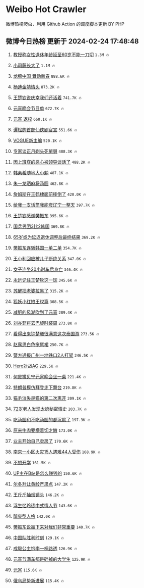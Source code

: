 # Weibo Hot Crawler 



微博热榜爬虫，利用 Github Action 的调度脚本更新 BY PHP 


## 微博今日热榜 更新于 2024-02-24 17:48:48 
1. [教授称女性退休年龄延至60岁不能一刀切](https://s.weibo.com/weibo?q=%23%E6%95%99%E6%8E%88%E7%A7%B0%E5%A5%B3%E6%80%A7%E9%80%80%E4%BC%91%E5%B9%B4%E9%BE%84%E5%BB%B6%E8%87%B360%E5%B2%81%E4%B8%8D%E8%83%BD%E4%B8%80%E5%88%80%E5%88%87%23&t=31&band_rank=1&Refer=top) `1.3M 🔥` 

1. [小司藤长大了](https://s.weibo.com/weibo?q=%E5%B0%8F%E5%8F%B8%E8%97%A4%E9%95%BF%E5%A4%A7%E4%BA%86&t=31&band_rank=2&Refer=top) `1.1M 🔥` 

1. [龙腾中国 舞动新春](https://s.weibo.com/weibo?q=%23%E9%BE%99%E8%85%BE%E4%B8%AD%E5%9B%BD%20%E8%88%9E%E5%8A%A8%E6%96%B0%E6%98%A5%23&t=31&band_rank=3&Refer=top) `888.6K 🔥` 

1. [杨迪金靖情头](https://s.weibo.com/weibo?q=%23%E6%9D%A8%E8%BF%AA%E9%87%91%E9%9D%96%E6%83%85%E5%A4%B4%23&t=31&band_rank=4&Refer=top) `873.2K 🔥` 

1. [王楚钦说庆幸我们还活着](https://s.weibo.com/weibo?q=%23%E7%8E%8B%E6%A5%9A%E9%92%A6%E8%AF%B4%E5%BA%86%E5%B9%B8%E6%88%91%E4%BB%AC%E8%BF%98%E6%B4%BB%E7%9D%80%23&t=31&band_rank=5&Refer=top) `741.7K 🔥` 

1. [元宵晚会节目单](https://s.weibo.com/weibo?q=%E5%85%83%E5%AE%B5%E6%99%9A%E4%BC%9A%E8%8A%82%E7%9B%AE%E5%8D%95&t=31&band_rank=6&Refer=top) `672.7K 🔥` 

1. [元宵 返校](https://s.weibo.com/weibo?q=%E5%85%83%E5%AE%B5%20%E8%BF%94%E6%A0%A1&t=31&band_rank=7&Refer=top) `660.1K 🔥` 

1. [谭松韵首部仙侠剧官宣](https://s.weibo.com/weibo?q=%23%E8%B0%AD%E6%9D%BE%E9%9F%B5%E9%A6%96%E9%83%A8%E4%BB%99%E4%BE%A0%E5%89%A7%E5%AE%98%E5%AE%A3%23&t=31&band_rank=8&Refer=top) `551.6K 🔥` 

1. [VOGUE新主编](https://s.weibo.com/weibo?q=VOGUE%E6%96%B0%E4%B8%BB%E7%BC%96&t=31&band_rank=9&Refer=top) `520.1K 🔥` 

1. [专家谈正月剃头死舅舅](https://s.weibo.com/weibo?q=%23%E4%B8%93%E5%AE%B6%E8%B0%88%E6%AD%A3%E6%9C%88%E5%89%83%E5%A4%B4%E6%AD%BB%E8%88%85%E8%88%85%23&t=31&band_rank=10&Refer=top) `488.3K 🔥` 

1. [因上班穿的恶心被领导谈话了](https://s.weibo.com/weibo?q=%E5%9B%A0%E4%B8%8A%E7%8F%AD%E7%A9%BF%E7%9A%84%E6%81%B6%E5%BF%83%E8%A2%AB%E9%A2%86%E5%AF%BC%E8%B0%88%E8%AF%9D%E4%BA%86&t=31&band_rank=11&Refer=top) `488.2K 🔥` 

1. [韩素希随地大小躺](https://s.weibo.com/weibo?q=%23%E9%9F%A9%E7%B4%A0%E5%B8%8C%E9%9A%8F%E5%9C%B0%E5%A4%A7%E5%B0%8F%E8%BA%BA%23&t=31&band_rank=12&Refer=top) `487.1K 🔥` 

1. [朱一龙晒麻将汤圆](https://s.weibo.com/weibo?q=%23%E6%9C%B1%E4%B8%80%E9%BE%99%E6%99%92%E9%BA%BB%E5%B0%86%E6%B1%A4%E5%9C%86%23&t=31&band_rank=13&Refer=top) `462.8K 🔥` 

1. [詹姆斯在王鹤棣面前摔倒了](https://s.weibo.com/weibo?q=%23%E8%A9%B9%E5%A7%86%E6%96%AF%E5%9C%A8%E7%8E%8B%E9%B9%A4%E6%A3%A3%E9%9D%A2%E5%89%8D%E6%91%94%E5%80%92%E4%BA%86%23&t=31&band_rank=14&Refer=top) `420.0K 🔥` 

1. [给我一支话筒我能夸辽宁一整天](https://s.weibo.com/weibo?q=%23%E7%BB%99%E6%88%91%E4%B8%80%E6%94%AF%E8%AF%9D%E7%AD%92%E6%88%91%E8%83%BD%E5%A4%B8%E8%BE%BD%E5%AE%81%E4%B8%80%E6%95%B4%E5%A4%A9%23&t=31&band_rank=15&Refer=top) `397.7K 🔥` 

1. [王楚钦感谢樊振东](https://s.weibo.com/weibo?q=%23%E7%8E%8B%E6%A5%9A%E9%92%A6%E6%84%9F%E8%B0%A2%E6%A8%8A%E6%8C%AF%E4%B8%9C%23&t=31&band_rank=16&Refer=top) `395.6K 🔥` 

1. [国乒男团3比2韩国](https://s.weibo.com/weibo?q=%23%E5%9B%BD%E4%B9%92%E7%94%B7%E5%9B%A23%E6%AF%942%E9%9F%A9%E5%9B%BD%23&t=31&band_rank=17&Refer=top) `369.8K 🔥` 

1. [65岁或为延迟退休调整后最终结果](https://s.weibo.com/weibo?q=%2365%E5%B2%81%E6%88%96%E4%B8%BA%E5%BB%B6%E8%BF%9F%E9%80%80%E4%BC%91%E8%B0%83%E6%95%B4%E5%90%8E%E6%9C%80%E7%BB%88%E7%BB%93%E6%9E%9C%23&t=31&band_rank=18&Refer=top) `369.2K 🔥` 

1. [樊振东连斩韩国一单二单](https://s.weibo.com/weibo?q=%23%E6%A8%8A%E6%8C%AF%E4%B8%9C%E8%BF%9E%E6%96%A9%E9%9F%A9%E5%9B%BD%E4%B8%80%E5%8D%95%E4%BA%8C%E5%8D%95%23&t=31&band_rank=19&Refer=top) `354.7K 🔥` 

1. [王小利回应被儿子断绝关系](https://s.weibo.com/weibo?q=%23%E7%8E%8B%E5%B0%8F%E5%88%A9%E5%9B%9E%E5%BA%94%E8%A2%AB%E5%84%BF%E5%AD%90%E6%96%AD%E7%BB%9D%E5%85%B3%E7%B3%BB%23&t=31&band_rank=20&Refer=top) `347.0K 🔥` 

1. [女子连坐20小时车后身亡](https://s.weibo.com/weibo?q=%23%E5%A5%B3%E5%AD%90%E8%BF%9E%E5%9D%9020%E5%B0%8F%E6%97%B6%E8%BD%A6%E5%90%8E%E8%BA%AB%E4%BA%A1%23&t=31&band_rank=21&Refer=top) `346.4K 🔥` 

1. [永远记住王楚钦这一球](https://s.weibo.com/weibo?q=%E6%B0%B8%E8%BF%9C%E8%AE%B0%E4%BD%8F%E7%8E%8B%E6%A5%9A%E9%92%A6%E8%BF%99%E4%B8%80%E7%90%83&t=31&band_rank=22&Refer=top) `345.6K 🔥` 

1. [苏醒把老婆拉黑了](https://s.weibo.com/weibo?q=%23%E8%8B%8F%E9%86%92%E6%8A%8A%E8%80%81%E5%A9%86%E6%8B%89%E9%BB%91%E4%BA%86%23&t=31&band_rank=23&Refer=top) `315.2K 🔥` 

1. [狐妖小红娘王权篇](https://s.weibo.com/weibo?q=%23%E7%8B%90%E5%A6%96%E5%B0%8F%E7%BA%A2%E5%A8%98%E7%8E%8B%E6%9D%83%E7%AF%87%23&t=31&band_rank=24&Refer=top) `308.5K 🔥` 

1. [减肥的风潮吹到了元宵](https://s.weibo.com/weibo?q=%23%E5%87%8F%E8%82%A5%E7%9A%84%E9%A3%8E%E6%BD%AE%E5%90%B9%E5%88%B0%E4%BA%86%E5%85%83%E5%AE%B5%23&t=31&band_rank=25&Refer=top) `289.4K 🔥` 

1. [刘亦菲将去巴黎时装周](https://s.weibo.com/weibo?q=%23%E5%88%98%E4%BA%A6%E8%8F%B2%E5%B0%86%E5%8E%BB%E5%B7%B4%E9%BB%8E%E6%97%B6%E8%A3%85%E5%91%A8%23&t=31&band_rank=26&Refer=top) `273.8K 🔥` 

1. [看得出来钟楚曦很满意这次泰国游](https://s.weibo.com/weibo?q=%23%E7%9C%8B%E5%BE%97%E5%87%BA%E6%9D%A5%E9%92%9F%E6%A5%9A%E6%9B%A6%E5%BE%88%E6%BB%A1%E6%84%8F%E8%BF%99%E6%AC%A1%E6%B3%B0%E5%9B%BD%E6%B8%B8%23&t=31&band_rank=27&Refer=top) `273.5K 🔥` 

1. [赵露思白色拖尾裙](https://s.weibo.com/weibo?q=%23%E8%B5%B5%E9%9C%B2%E6%80%9D%E7%99%BD%E8%89%B2%E6%8B%96%E5%B0%BE%E8%A3%99%23&t=31&band_rank=28&Refer=top) `250.7K 🔥` 

1. [警方通报广州一地铁口2人打架](https://s.weibo.com/weibo?q=%23%E8%AD%A6%E6%96%B9%E9%80%9A%E6%8A%A5%E5%B9%BF%E5%B7%9E%E4%B8%80%E5%9C%B0%E9%93%81%E5%8F%A32%E4%BA%BA%E6%89%93%E6%9E%B6%23&t=31&band_rank=29&Refer=top) `246.5K 🔥` 

1. [Hero对战AG](https://s.weibo.com/weibo?q=Hero%E5%AF%B9%E6%88%98AG&t=31&band_rank=30&Refer=top) `229.5K 🔥` 

1. [何炅撒贝宁元宵晚会坐一桌](https://s.weibo.com/weibo?q=%23%E4%BD%95%E7%82%85%E6%92%92%E8%B4%9D%E5%AE%81%E5%85%83%E5%AE%B5%E6%99%9A%E4%BC%9A%E5%9D%90%E4%B8%80%E6%A1%8C%23&t=31&band_rank=31&Refer=top) `221.4K 🔥` 

1. [特朗普模仿拜登走下舞台](https://s.weibo.com/weibo?q=%23%E7%89%B9%E6%9C%97%E6%99%AE%E6%A8%A1%E4%BB%BF%E6%8B%9C%E7%99%BB%E8%B5%B0%E4%B8%8B%E8%88%9E%E5%8F%B0%23&t=31&band_rank=32&Refer=top) `219.8K 🔥` 

1. [猫毛消失是猫的第二次离开](https://s.weibo.com/weibo?q=%E7%8C%AB%E6%AF%9B%E6%B6%88%E5%A4%B1%E6%98%AF%E7%8C%AB%E7%9A%84%E7%AC%AC%E4%BA%8C%E6%AC%A1%E7%A6%BB%E5%BC%80&t=31&band_rank=33&Refer=top) `209.1K 🔥` 

1. [72岁老人发现太奶秘密情史](https://s.weibo.com/weibo?q=72%E5%B2%81%E8%80%81%E4%BA%BA%E5%8F%91%E7%8E%B0%E5%A4%AA%E5%A5%B6%E7%A7%98%E5%AF%86%E6%83%85%E5%8F%B2&t=31&band_rank=34&Refer=top) `203.7K 🔥` 

1. [吃汤圆和不吃汤圆的都沉默了](https://s.weibo.com/weibo?q=%23%E5%90%83%E6%B1%A4%E5%9C%86%E5%92%8C%E4%B8%8D%E5%90%83%E6%B1%A4%E5%9C%86%E7%9A%84%E9%83%BD%E6%B2%89%E9%BB%98%E4%BA%86%23&t=31&band_rank=35&Refer=top) `197.3K 🔥` 

1. [原来牛肉要横着切才嫩](https://s.weibo.com/weibo?q=%23%E5%8E%9F%E6%9D%A5%E7%89%9B%E8%82%89%E8%A6%81%E6%A8%AA%E7%9D%80%E5%88%87%E6%89%8D%E5%AB%A9%23&t=31&band_rank=36&Refer=top) `173.0K 🔥` 

1. [业主开始自己卖房了](https://s.weibo.com/weibo?q=%23%E4%B8%9A%E4%B8%BB%E5%BC%80%E5%A7%8B%E8%87%AA%E5%B7%B1%E5%8D%96%E6%88%BF%E4%BA%86%23&t=31&band_rank=37&Refer=top) `170.6K 🔥` 

1. [南京一小区火灾15人遇难44人受伤](https://s.weibo.com/weibo?q=%23%E5%8D%97%E4%BA%AC%E4%B8%80%E5%B0%8F%E5%8C%BA%E7%81%AB%E7%81%BE15%E4%BA%BA%E9%81%87%E9%9A%BE44%E4%BA%BA%E5%8F%97%E4%BC%A4%23&t=31&band_rank=38&Refer=top) `168.9K 🔥` 

1. [不想开学](https://s.weibo.com/weibo?q=%E4%B8%8D%E6%83%B3%E5%BC%80%E5%AD%A6&t=31&band_rank=39&Refer=top) `161.5K 🔥` 

1. [UP主在B站是怎么赚钱的](https://s.weibo.com/weibo?q=UP%E4%B8%BB%E5%9C%A8B%E7%AB%99%E6%98%AF%E6%80%8E%E4%B9%88%E8%B5%9A%E9%92%B1%E7%9A%84&t=31&band_rank=40&Refer=top) `150.6K 🔥` 

1. [尔冬升让黄龄严肃点](https://s.weibo.com/weibo?q=%23%E5%B0%94%E5%86%AC%E5%8D%87%E8%AE%A9%E9%BB%84%E9%BE%84%E4%B8%A5%E8%82%83%E7%82%B9%23&t=31&band_rank=41&Refer=top) `147.2K 🔥` 

1. [王斤斤抽烟镜头](https://s.weibo.com/weibo?q=%E7%8E%8B%E6%96%A4%E6%96%A4%E6%8A%BD%E7%83%9F%E9%95%9C%E5%A4%B4&t=31&band_rank=42&Refer=top) `146.2K 🔥` 

1. [浮生忆玲珑中式情人节](https://s.weibo.com/weibo?q=%23%E6%B5%AE%E7%94%9F%E5%BF%86%E7%8E%B2%E7%8F%91%E4%B8%AD%E5%BC%8F%E6%83%85%E4%BA%BA%E8%8A%82%23&t=31&band_rank=43&Refer=top) `143.6K 🔥` 

1. [暗爽型人格](https://s.weibo.com/weibo?q=%E6%9A%97%E7%88%BD%E5%9E%8B%E4%BA%BA%E6%A0%BC&t=31&band_rank=44&Refer=top) `142.0K 🔥` 

1. [樊振东说赢下来对我们非常重要](https://s.weibo.com/weibo?q=%23%E6%A8%8A%E6%8C%AF%E4%B8%9C%E8%AF%B4%E8%B5%A2%E4%B8%8B%E6%9D%A5%E5%AF%B9%E6%88%91%E4%BB%AC%E9%9D%9E%E5%B8%B8%E9%87%8D%E8%A6%81%23&t=31&band_rank=45&Refer=top) `140.7K 🔥` 

1. [中国队胜利时刻](https://s.weibo.com/weibo?q=%E4%B8%AD%E5%9B%BD%E9%98%9F%E8%83%9C%E5%88%A9%E6%97%B6%E5%88%BB&t=31&band_rank=46&Refer=top) `129.1K 🔥` 

1. [成毅公主抱李一桐路透](https://s.weibo.com/weibo?q=%23%E6%88%90%E6%AF%85%E5%85%AC%E4%B8%BB%E6%8A%B1%E6%9D%8E%E4%B8%80%E6%A1%90%E8%B7%AF%E9%80%8F%23&t=31&band_rank=47&Refer=top) `126.9K 🔥` 

1. [元宵节满车都是碎掉的大学生](https://s.weibo.com/weibo?q=%23%E5%85%83%E5%AE%B5%E8%8A%82%E6%BB%A1%E8%BD%A6%E9%83%BD%E6%98%AF%E7%A2%8E%E6%8E%89%E7%9A%84%E5%A4%A7%E5%AD%A6%E7%94%9F%23&t=31&band_rank=48&Refer=top) `125.9K 🔥` 

1. [元宵](https://s.weibo.com/weibo?q=%E5%85%83%E5%AE%B5&t=31&band_rank=49&Refer=top) `115.6K 🔥` 

1. [俄乌局势新进展](https://s.weibo.com/weibo?q=%23%E4%BF%84%E4%B9%8C%E5%B1%80%E5%8A%BF%E6%96%B0%E8%BF%9B%E5%B1%95%23&t=31&band_rank=50&Refer=top) `115.4K 🔥` 

